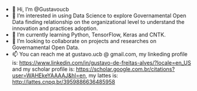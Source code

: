 - 👋 Hi, I’m @Gustavoucb
- 👀 I’m interested in using Data Science to explore Governamental Open Data finding relationship on the organizational level to understand the innovation and practices adoption.
- 🌱 I’m currently learning Python, TensorFlow, Keras and CNTK.
- 💞️ I’m looking to collaborate on projects and researches on Governamental Open Data.
- 📫 You can reach me at gustavo.ucb @ gmail.com, my linkeding profile is: https://www.linkedin.com/in/gustavo-de-freitas-alves/?locale=en_US and my scholar profile is: https://scholar.google.com.br/citations?user=WAHEkeYAAAAJ&hl=en, my lattes is: http://lattes.cnpq.br/3959886636485958

<!---
Gustavoucb/Gustavoucb is a ✨ special ✨ repository because its `README.md` (this file) appears on your GitHub profile.
You can click the Preview link to take a look at your changes.
--->

